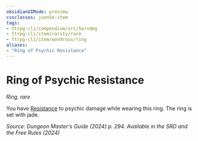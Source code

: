 ```yaml
---
obsidianUIMode: preview
cssclasses: json5e-item
tags:
- ttrpg-cli/compendium/src/5e/xdmg
- ttrpg-cli/item/rarity/rare
- ttrpg-cli/item/wondrous/ring
aliases: 
- "Ring of Psychic Resistance"
---
```

# Ring of Psychic Resistance
*Ring, rare*  



You have [Resistance](/3-Mechanics/CLI/variant-rules/resistance-xphb.md) to psychic damage while wearing this ring. The ring is set with jade.

*Source: Dungeon Master's Guide (2024) p. 294. Available in the <span title='Systems Reference Document (5.2)'>SRD</span> and the Free Rules (2024)*